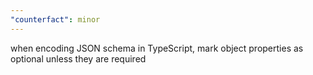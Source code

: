 ```yaml
---
"counterfact": minor
---
```


when encoding JSON schema in TypeScript, mark object properties as optional unless they are required

